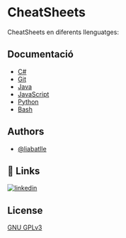 
# CheatSheets

CheatSheets en diferents llenguatges:


## Documentació

- [C#](https://github.com/liabatlle/CheatSheets/blob/main/C%23.md)
- [Git](https://github.com/liabatlle/CheatSheets/blob/main/Git.sh)
- [Java](https://github.com/liabatlle/CheatSheets/blob/main/Java.md)
- [JavaScript](https://github.com/liabatlle/CheatSheets/blob/main/JavaScript.js)
- [Python](https://github.com/liabatlle/CheatSheets/blob/main/Python.md)
- [Bash](https://github.com/liabatlle/CheatSheets/blob/main/bash.md)



## Authors

- [@liabatlle](https://github.com/liabatlle)


## 🔗 Links
[![linkedin](https://img.shields.io/badge/linkedin-0A66C2?style=for-the-badge&logo=linkedin&logoColor=white)](https://www.linkedin.com/in/liabatlle/)


## License

[GNU GPLv3](https://choosealicense.com/licenses/gpl-3.0/)


